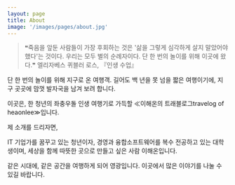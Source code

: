```yaml
---
layout: page
title: About
image: '/images/pages/about.jpg'
---
```


> ❝죽음을 앞둔 사람들이 가장 후회하는 것은 '삶을 그렇게 심각하게 살지 말았어야 했다'는 것이다.
우리는 모두 별의 순례자이다. 단 한 번의 놀이를 위해 이곳에 왔다.❞
엘리자베스 퀴블러 로스, 『인생 수업』

단 한 번의 놀이를 위해 지구로 온 여행객. 길어도 백 년을 못 넘을 짧은 여행이기에, 지구 곳곳에 맘껏 발자국을 남겨 보려 합니다.

이곳은, 한 청년의 좌충우돌 인생 여행기로 가득할 ≪이해온의 트래블로그travelog of heaonlee≫입니다.

제 소개를 드리자면,

IT 기업가를 꿈꾸고 있는 청년이자,
경영과 융합소프트웨어를 복수 전공하고 있는 대학생이며,
세상을 함께 따뜻한 곳으로 만들고 싶은 사람 이해온입니다.

같은 시대에, 같은 공간을 여행하게 되어 영광입니다. 
이곳에서 많은 이야기를 나눌 수 있길 바랍니다.